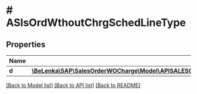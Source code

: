 # # ASlsOrdWthoutChrgSchedLineType

## Properties

Name | Type | Description | Notes
------------ | ------------- | ------------- | -------------
**d** | [**\BeLenka\SAP\SalesOrderWOCharge\Model\APISALESORDERWITHOUTCHARGESRVASlsOrdWthoutChrgSchedLineType**](APISALESORDERWITHOUTCHARGESRVASlsOrdWthoutChrgSchedLineType.md) |  | [optional]

[[Back to Model list]](../../README.md#models) [[Back to API list]](../../README.md#endpoints) [[Back to README]](../../README.md)
